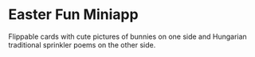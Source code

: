 # Easter Fun Miniapp

Flippable cards with cute pictures of bunnies on one side and Hungarian traditional sprinkler poems on the other side.